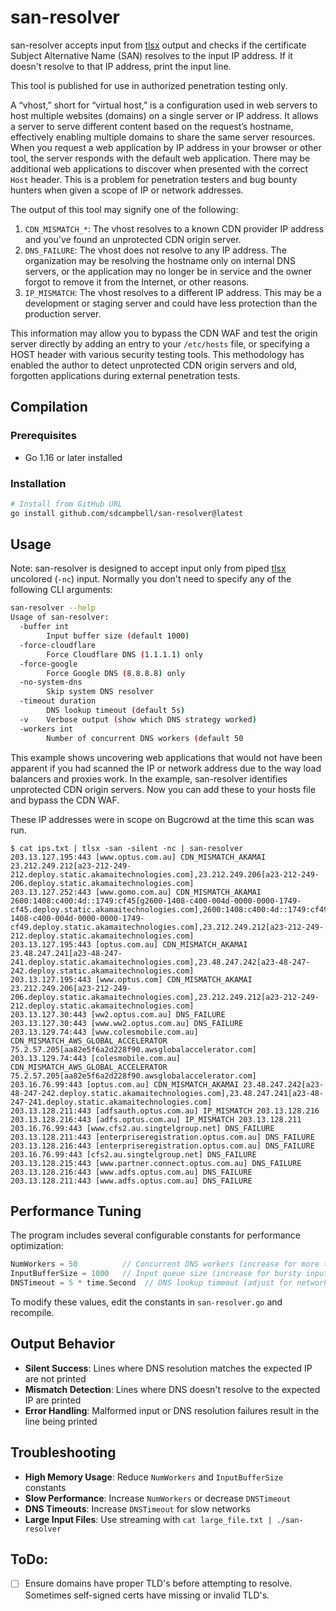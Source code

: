# san-resolver
san-resolver accepts input from [tlsx](https://github.com/projectdiscovery/tlsx) output and checks if the certificate Subject Alternative Name (SAN) resolves to the input IP address. If it doesn't resolve to that IP address, print the input line.

This tool is published for use in authorized penetration testing only.

A “vhost,” short for “virtual host,” is a configuration used in web servers to host multiple websites (domains) on a single server or IP address. It allows a server to serve different content based on the request’s hostname, effectively enabling multiple domains to share the same server resources. When you request a web application by IP address in your browser or other tool, the server responds with the default web application. There may be additional web applications to discover when presented with the correct `Host` header. This is a problem for penetration testers and bug bounty hunters when given a scope of IP or network addresses. 

The output of this tool may signify one of the following:

1. `CDN_MISMATCH_*`: The vhost resolves to a known CDN provider IP address and you've found an unprotected CDN origin server.
2. `DNS_FAILURE`: The vhost does not resolve to any IP address. The organization may be resolving the hostname only on internal DNS servers, or the application may no longer be in service and the owner forgot to remove it from the Internet, or other reasons.
3. `IP_MISMATCH`: The vhost resolves to a different IP address. This may be a development or staging server and could have less protection than the production server.

This information may allow you to bypass the CDN WAF and test the origin server directly by adding an entry to your `/etc/hosts` file, or specifying a HOST header with various security testing tools. This methodology has enabled the author to detect unprotected CDN origin servers and old, forgotten applications during external penetration tests.

## Compilation

### Prerequisites
- Go 1.16 or later installed

### Installation

```bash
# Install from GitHub URL
go install github.com/sdcampbell/san-resolver@latest
```

## Usage

Note: san-resolver is designed to accept input only from piped [tlsx](https://github.com/projectdiscovery/tlsx) uncolored (`-nc`) input. Normally you don't need to specify any of the following CLI arguments:

```bash
san-resolver --help
Usage of san-resolver:
  -buffer int
    	Input buffer size (default 1000)
  -force-cloudflare
    	Force Cloudflare DNS (1.1.1.1) only
  -force-google
    	Force Google DNS (8.8.8.8) only
  -no-system-dns
    	Skip system DNS resolver
  -timeout duration
    	DNS lookup timeout (default 5s)
  -v	Verbose output (show which DNS strategy worked)
  -workers int
    	Number of concurrent DNS workers (default 50
```

This example shows uncovering web applications that would not have been apparent if you had scanned the IP or network address due to the way load balancers and proxies work. In the example, san-resolver identifies unprotected CDN origin servers. Now you can add these to your hosts file and bypass the CDN WAF.

These IP addresses were in scope on Bugcrowd at the time this scan was run.

```
$ cat ips.txt | tlsx -san -silent -nc | san-resolver
203.13.127.195:443 [www.optus.com.au] CDN_MISMATCH_AKAMAI 23.212.249.212[a23-212-249-212.deploy.static.akamaitechnologies.com],23.212.249.206[a23-212-249-206.deploy.static.akamaitechnologies.com]
203.13.127.252:443 [www.gomo.com.au] CDN_MISMATCH_AKAMAI 2600:1408:c400:4d::1749:cf45[g2600-1408-c400-004d-0000-0000-1749-cf45.deploy.static.akamaitechnologies.com],2600:1408:c400:4d::1749:cf49[g2600-1408-c400-004d-0000-0000-1749-cf49.deploy.static.akamaitechnologies.com],23.212.249.212[a23-212-249-212.deploy.static.akamaitechnologies.com]
203.13.127.195:443 [optus.com.au] CDN_MISMATCH_AKAMAI 23.48.247.241[a23-48-247-241.deploy.static.akamaitechnologies.com],23.48.247.242[a23-48-247-242.deploy.static.akamaitechnologies.com]
203.13.127.195:443 [www.optus.com] CDN_MISMATCH_AKAMAI 23.212.249.206[a23-212-249-206.deploy.static.akamaitechnologies.com],23.212.249.212[a23-212-249-212.deploy.static.akamaitechnologies.com]
203.13.127.30:443 [ww2.optus.com.au] DNS_FAILURE
203.13.127.30:443 [www.ww2.optus.com.au] DNS_FAILURE
203.13.129.74:443 [www.colesmobile.com.au] CDN_MISMATCH_AWS_GLOBAL_ACCELERATOR 75.2.57.205[aa82e5f6a2d228f90.awsglobalaccelerator.com]
203.13.129.74:443 [colesmobile.com.au] CDN_MISMATCH_AWS_GLOBAL_ACCELERATOR 75.2.57.205[aa82e5f6a2d228f90.awsglobalaccelerator.com]
203.16.76.99:443 [optus.com.au] CDN_MISMATCH_AKAMAI 23.48.247.242[a23-48-247-242.deploy.static.akamaitechnologies.com],23.48.247.241[a23-48-247-241.deploy.static.akamaitechnologies.com]
203.13.128.211:443 [adfsauth.optus.com.au] IP_MISMATCH 203.13.128.216
203.13.128.216:443 [adfs.optus.com.au] IP_MISMATCH 203.13.128.211
203.16.76.99:443 [www.cfs2.au.singtelgroup.net] DNS_FAILURE
203.13.128.211:443 [enterpriseregistration.optus.com.au] DNS_FAILURE
203.13.128.216:443 [enterpriseregistration.optus.com.au] DNS_FAILURE
203.16.76.99:443 [cfs2.au.singtelgroup.net] DNS_FAILURE
203.13.128.215:443 [www.partner.connect.optus.com.au] DNS_FAILURE
203.13.128.216:443 [www.adfs.optus.com.au] DNS_FAILURE
203.13.128.211:443 [www.adfs.optus.com.au] DNS_FAILURE
```

## Performance Tuning

The program includes several configurable constants for performance optimization:

```go
NumWorkers = 50          // Concurrent DNS workers (increase for more throughput)
InputBufferSize = 1000   // Input queue size (increase for bursty input)
DNSTimeout = 5 * time.Second  // DNS lookup timeout (adjust for network conditions)
```

To modify these values, edit the constants in `san-resolver.go` and recompile.

## Output Behavior

- **Silent Success**: Lines where DNS resolution matches the expected IP are not printed
- **Mismatch Detection**: Lines where DNS doesn't resolve to the expected IP are printed
- **Error Handling**: Malformed input or DNS resolution failures result in the line being printed

## Troubleshooting

- **High Memory Usage**: Reduce `NumWorkers` and `InputBufferSize` constants
- **Slow Performance**: Increase `NumWorkers` or decrease `DNSTimeout`
- **DNS Timeouts**: Increase `DNSTimeout` for slow networks
- **Large Input Files**: Use streaming with `cat large_file.txt | ./san-resolver`

## ToDo:

- [ ] Ensure domains have proper TLD's before attempting to resolve. Sometimes self-signed certs have missing or invalid TLD's.